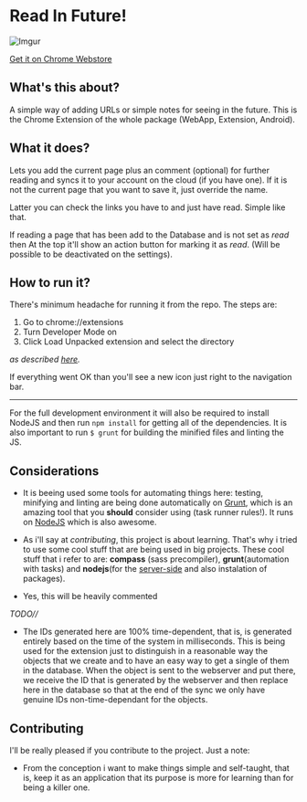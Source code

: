 Read In Future!
=====
![Imgur](http://i.imgur.com/LFRQ1mG.png)

[Get it on Chrome Webstore](https://chrome.google.com/webstore/category/apps)


What's this about?
----
A simple way of adding URLs or simple notes for seeing in the future. 
This is the Chrome Extension of the whole package (WebApp, Extension, Android).



What it does?
----
Lets you add the current page plus an comment (optional) for further reading
and syncs it to your account on the cloud (if you have one). If it is not the
current page that you want to save it, just override the name.

Latter you can check the links you have to and just have read. Simple like that.

If reading a page that has been add to the Database and is not set as *read* 
then At the top it'll show an action button for marking it as *read*.
(Will be possible to be deactivated on the settings).


How to run it?
----
There's minimum headache for running it from the repo. The steps are:

1. Go to chrome://extensions 
2. Turn Developer Mode on
3. Click Load Unpacked extension and select the directory

*as described [here](http://developer.chrome.com/extensions/getstarted.html).*

If everything went OK than you'll see a new icon just right to the navigation
bar.

---------

For the full development environment it will also be required to install NodeJS and then run `npm install` for getting all of the dependencies.
It is also important to run `$ grunt` for building the minified files and
linting the JS.


Considerations
----
* It is beeing used some tools for automating things here: testing, minifying 
and linting are being done automatically on [Grunt](http://gruntjs.com/), which 
is an amazing tool that you **should** consider using (task runner rules!). It 
runs on [NodeJS](http://nodejs.org/) which is also awesome. 

* As i'll say at *contributing*, this project is about learning. That's why
i tried to use some cool stuff that are being used in big projects. These cool
stuff that i refer to are: **compass** (sass precompiler), **grunt**(automation
with tasks) and **nodejs**(for the [server-side](http://github.com/cirocosta) 
and also instalation of packages).

* Yes, this will be heavily commented

*TODO//*

- The IDs generated here are 100% time-dependent, that is, is generated entirely
based on the time of the system in milliseconds. This is being used for the
extension just to distinguish in a reasonable way the objects that we create and
to have an easy way to get a single of them in the database. When the object
is sent to the webserver and put there, we receive the ID that is generated
by the webserver and then replace here in the database so that at the end of the
sync we only have genuine IDs non-time-dependant for the objects.


Contributing
----
I'll be really pleased if you contribute to the project. Just a note:

- From the conception i want to make things simple and self-taught, that is,
keep it as an application that its purpose is more for learning than for being
a killer one.
